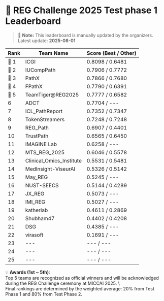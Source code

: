# 🏅 REG Challenge 2025 Test phase 1 Leaderboard

> 📌 **Note:** This leaderboard is manually updated by the organizers.  
> Latest update: **2025-08-01**

| Rank | Team Name        | Score (Best / Other) |
|------|------------------|--------------------|
| 🥇 1 | ICGI          | 0.8098 / 0.6481          |
| 🥈 2 | IUCompPath          | 0.7906 / 0.7772          |
| 🥉 3 | PathX          | 0.7866 / 0.7680          |
| 🏅 4 | FPathX          | 0.7790 / 0.6391          |
| 🏅 5 | TeamTiger@REG2025          | 0.7777 / 0.6582        |
| 6    | ADCT          | 0.7704 / ---          |
| 7    | ICL_PathReport          | 0.7352 / 0.7347        |
| 8    | TokenStreamers          | 0.7248 / 0.7248        |
| 9    | REG_Path          | 0.6907 / 0.4401        |
| 10    | TrustPath          | 0.6565 / 0.6450        |
| 11    | IMAGINE Lab          | 0.6258 / ---        |
| 12   | MTS_REG_2025          | 0.6046 / 0.5578        |
| 13   | Clinical_Omics_Institute          | 0.5531 / 0.5481        |
| 14   | MedInsight-ViseurAI          | 0.5326 / 0.5142        |
| 15   | May_REG          | 0.5245 / ---        |
| 16   | NUST-SEECS          | 0.5144 / 0.4289        |
| 17   | JX_REG          | 0.5073 / ---        |
| 18   | IMI_REG          | 0.5027 / ---        |
| 19   | katherlab          | 0.4611 / 0.2869        |
| 20   | Shubham47          | 0.4402 / 0.4208        |
| 21   | DSG          | 0.4385 / ---        |
| 22   | virasoft          | 0.1691 / ---        |
| 23   | ---          | --- / ---        |
| 24   | ---          | --- / ---        |
| 25   | ---          | --- / ---        |


<!-- | Rank | Team Name        | Score (Best / Other) |
|------|------------------|--------------------|
| 🥇 1 | IUCompPath          | 0.7906 / 0.7772          |
| 🥈 2 | TeamTiger@REG2025          | 0.7777 / 0.6582        |
| 🥉 3 | ADCT          | 0.7704 / ---          |
| 🏅 4 | ICGI          | 0.6481 / ---          |
| 🏅 5 | MTS_REG_2025          | 0.6046 / 0.5578        |
| 6    | Clinical_Omics_Institute          | 0.5481 / ---        |
| 7    | May_REG          | 0.5245 / ---        |
| 8    | MedInsight-ViseurAI          | 0.5142 / ---        |
| 9    | JX_REG          | 0.5073 / ---        |
| 10    | IMI_REG          | 0.5027 / ---        |
| 11    | katherlab          | 0.4611 / 0.2869        |
| 12   | Shubham47          | 0.4402 / 0.4208        |
| 13   | REG_Path          | 0.4401 / ---        |
| 14   | ---          | --- / ---        |
| 15   | ---          | --- / ---        | -->

💡 **Awards (1st ~ 5th)**:  
Top 5 teams are recognized as official winners and will be acknowledged during the REG Challenge ceremony at MICCAI 2025. \\  
Final rankings are determined by the weighted average: 20% from Test Phase 1 and 80% from Test Phase 2.  

